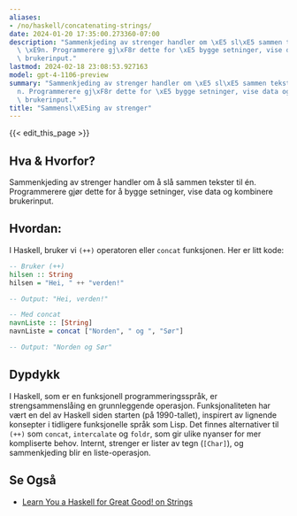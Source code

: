 ```yaml
---
aliases:
- /no/haskell/concatenating-strings/
date: 2024-01-20 17:35:00.273360-07:00
description: "Sammenkjeding av strenger handler om \xE5 sl\xE5 sammen tekster til\
  \ \xE9n. Programmerere gj\xF8r dette for \xE5 bygge setninger, vise data og kombinere\
  \ brukerinput."
lastmod: 2024-02-18 23:08:53.927163
model: gpt-4-1106-preview
summary: "Sammenkjeding av strenger handler om \xE5 sl\xE5 sammen tekster til \xE9\
  n. Programmerere gj\xF8r dette for \xE5 bygge setninger, vise data og kombinere\
  \ brukerinput."
title: "Sammensl\xE5ing av strenger"
---
```


{{< edit_this_page >}}

## Hva & Hvorfor?
Sammenkjeding av strenger handler om å slå sammen tekster til én. Programmerere gjør dette for å bygge setninger, vise data og kombinere brukerinput.

## Hvordan:
I Haskell, bruker vi `(++)` operatoren eller `concat` funksjonen. Her er litt kode:

```Haskell
-- Bruker (++)
hilsen :: String
hilsen = "Hei, " ++ "verden!"

-- Output: "Hei, verden!"

-- Med concat
navnListe :: [String]
navnListe = concat ["Norden", " og ", "Sør"]

-- Output: "Norden og Sør"
```

## Dypdykk
I Haskell, som er en funksjonell programmeringsspråk, er strengsammenslåing en grunnleggende operasjon. Funksjonaliteten har vært en del av Haskell siden starten (på 1990-tallet), inspirert av lignende konsepter i tidligere funksjonelle språk som Lisp. Det finnes alternativer til `(++)` som `concat`, `intercalate` og `foldr`, som gir ulike nyanser for mer kompliserte behov. Internt, strenger er lister av tegn (`[Char]`), og sammenkjeding blir en liste-operasjon.

## Se Også
- [Learn You a Haskell for Great Good! on Strings](http://learnyouahaskell.com/starting-out#strings)
